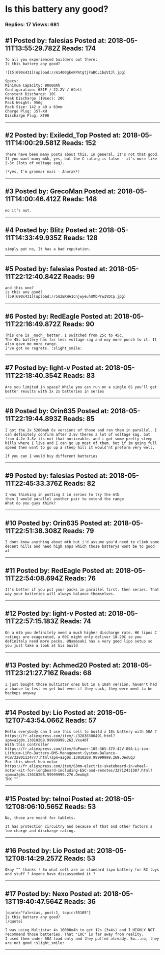 # Is this battery any good?

### Replies: 17 Views: 681

## \#1 Posted by: falesias Posted at: 2018-05-11T13:55:29.782Z Reads: 174

```
To all you experienced builders out there:
Is this battery any good?

![15|690x431](upload://m1400gkeKPmtgtjFaBOL1bqVIJl.jpg)

Specs:
Minimum Capacity: 8000mAh
Configuration: 6S1P / 22.2V / 6Cell
Constant Discharge: 10C
Peak Discharge (10sec): 20C
Pack Weight: 956g
Pack Size: 142 x 49 x 63mm
Charge Plug: JST-XH
Discharge Plug: XT90
```

---
## \#2 Posted by: Exiledd_Top Posted at: 2018-05-11T14:00:29.581Z Reads: 152

```
There have been many posts about this. In general, it's not that good. If you want many mAh, yes, but the C rating is false - it's more like 2-3c (lots of voltage sag).

(*yes, I'm grammar nazi - Anorak*)
```

---
## \#3 Posted by: GrecoMan Posted at: 2018-05-11T14:00:46.412Z Reads: 148

```
no it’s not.
```

---
## \#4 Posted by: Blitz Posted at: 2018-05-11T14:33:49.935Z Reads: 128

```
simply put no, It has a bad reputation.
```

---
## \#5 Posted by: falesias Posted at: 2018-05-11T22:12:40.842Z Reads: 99

```
and this one?
is this any good?
![59|690x431](upload://5mzEKWA1CnjwyeuhUMbPrwIVDCp.jpg)
```

---
## \#6 Posted by: RedEagle Posted at: 2018-05-11T22:16:49.872Z Reads: 90

```
This one is _much_ better. I switched from 25c to 45c. 
The 45c battery has far less voltage sag and way more punch to it. It also gave me more range. 
I've got no regrets. :slight_smile:
```

---
## \#7 Posted by: light-v Posted at: 2018-05-11T22:18:40.354Z Reads: 83

```
Are you limited in space? While you can run on a single 6S you'll get better results with 3x 2s batteries in series
```

---
## \#8 Posted by: Orin635 Posted at: 2018-05-11T22:19:44.893Z Reads: 85

```
I got the 2x 5200mah 6s versions of those and ran them in parallel. I can definitely confirm after 3.8v theres a lot of voltage sag. but from 4.2v-3.8v its not that noticeable. and i got some pretty steep hills where I live and I can go up most of them. but if im going full speed then want to go up a steep hill it would'nt preform very well.

If you can I would buy different batteries
```

---
## \#9 Posted by: falesias Posted at: 2018-05-11T22:45:33.376Z Reads: 82

```
I was thinking in putting 2 in series to try the mtb
then I would parallel another pair to extend the range
What do you guys think?
```

---
## \#10 Posted by: Orin635 Posted at: 2018-05-11T22:51:38.308Z Reads: 79

```
I dont know anything about mtb but i'd assume you'd need to climb some decent hills and need high amps which those batterys wont be to good at
```

---
## \#11 Posted by: RedEagle Posted at: 2018-05-11T22:54:08.694Z Reads: 76

```
It's better if you put your packs in parallel first, then series. That way your batteries will always balance themselves.
```

---
## \#12 Posted by: light-v Posted at: 2018-05-11T22:57:15.183Z Reads: 74

```
On a mtb you definitely need a much higher discharge rate. HK lipos C ratings are exagerated, a 60C might only deliver 18-20C so you definitely need more packs. @Namasaki has a very good lipo setup so you just take a look at his build
```

---
## \#13 Posted by: Achmed20 Posted at: 2018-05-11T23:21:27.716Z Reads: 68

```
i just bought those multistar ones but in a 10ah version. haven't had a chance to test em yet but even if they suck, they were ment to be backups anyway
```

---
## \#14 Posted by: Lio Posted at: 2018-05-12T07:43:54.066Z Reads: 57

```
Hello everybody can I use this cell to build a 10s battery with 50A ?
https://fr.aliexpress.com/item/-/32838300491.html?spm=a2g0s.13010208.99999999.262.Vxu40T
With this controller
https://fr.aliexpress.com/item/SuPower-10S-36V-37V-42V-80A-Li-ion-Lithium-LiPo-Battery-BMS-Management-System-Balance-PCB/32801134777.html?spm=a2g0s.13010208.99999999.269.OeoUq3
For this wheel hub motor
https://fr.aliexpress.com/item/63mm-electric-skateboard-in-wheel-motor-kit-for-longboard-including-ESC-and-remotes/32712431507.html?spm=a2g0s.13010208.99999999.276.OeoUq3
THX ^^
```

---
## \#15 Posted by: telnoi Posted at: 2018-05-12T08:06:10.565Z Reads: 53

```
No, those are meant for tablets. 

It has protection circuitry and because of that and other factors a low charge and discharge rating.
```

---
## \#16 Posted by: Lio Posted at: 2018-05-12T08:14:29.257Z Reads: 53

```
Okay ^^ thanks ! So what cell are in standard lipo battery for RC toys and stuff ? Anyone have dissassembed it ?
```

---
## \#17 Posted by: Nexo Posted at: 2018-05-13T19:40:47.564Z Reads: 36

```
[quote="falesias, post:1, topic:55105"]
Is this battery any good?
[/quote]

I was using Multistar 4s 10000mAh to get 12s (3x4s) and I HIGHLY NOT recommend those batteries. That "10C" is far away from reality.
I used them under 50A load only and they puffed already. So...no, they are not good :slight_smile:
```

---
